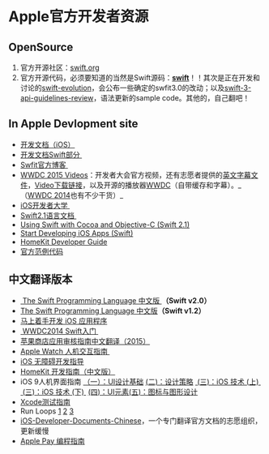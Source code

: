# Apple官方开发者资源

## OpenSource
1. 官方开源社区：[swift.org][1]
2. 官方开源代码，必须要知道的当然是Swift源码：[**swift**][2]！！其次是正在开发和讨论的[swift-evolution][3]，会公布一些确定的swfit3.0的改动；以及[swift-3-api-guidelines-review][4]，语法更新的sample code。其他的，自己翻吧！

## In Apple Devlopment site
- [开发文档（iOS）][5]
- [开发文档Swift部分 ][6]
- [Swfit官方博客 ][7]
- [WWDC 2015 Videos][8]：开发者大会官方视频，还有志愿者提供的[英文字幕文件][9]，[Video下载链接][10]，以及开源的播放器[WWDC][11]（自带缓存和字幕）。\_（[WWDC 2014][12]也有不少干货）\_
- [iOS开发者大学 ][13]
- [Swift2.1语言文档 ][14]
- [Using Swift with Cocoa and Objective-C (Swift 2.1)][15]
- [Start Developing iOS Apps (Swift)][16]
- [HomeKit Developer Guide][17]
- [官方范例代码][18]　

## 中文翻译版本
- [ The Swift Programming Language 中文版 ][19]**（Swift v2.0）**
- [The Swift Programming Language 中文版][20]**（Swift v1.2）**
- [马上着手开发 iOS 应用程序][21]
- [ WWDC2014 Swift入门 ][22]
- [苹果商店应用审核指南中文翻译（2015）][23]
- [Apple Watch 人机交互指南 ][24]
- [iOS 无障碍开发指导][25]
- [HomeKit 开发指南（中文版）][26]
- iOS 9人机界面指南 [（一）：UI设计基础][27] [(二)：设计策略][28] [ (三)：iOS 技术 (上) ][29] [ (三)：iOS 技术 (下) ][30] [(四)：UI元素][31][(五)：图标与图形设计][32]
- [Xcode测试指南][33]
- Run Loops [1][34] [2][35] [3][36] 
- [iOS-Developer-Documents-Chinese][37]，一个专门翻译官方文档的志愿组织，更新缓慢
- [Apple Pay 编程指南][38]

[1]:	http://swift.org/ "swift.org"
[2]:	https://github.com/apple/swift "swift"
[3]:	https://github.com/apple/swift-evolution "swift-evolution"
[4]:	https://github.com/apple/swift-3-api-guidelines-review "swift-3-api-guidelines-review"
[5]:	https://developer.apple.com/library/ios/navigation/
[6]:	https://developer.apple.com/library/prerelease/ios/navigation/#section=Topics&topic=Swift
[7]:	https://developer.apple.com/swift/blog/
[8]:	https://developer.apple.com/videos/wwdc2015/
[9]:	https://github.com/qiaoxueshi/WWDC_2015_Video_Subtitle
[10]:	https://github.com/6david9/WWDC2015
[11]:	https://github.com/insidegui/WWDC "WWDC"
[12]:	https://developer.apple.com/videos/wwdc2014/
[13]:	https://developer.apple.com/programs/ios/university/
[14]:	https://developer.apple.com/library/prerelease/ios/documentation/Swift/Conceptual/Swift_Programming_Language/index.html#//apple_ref/doc/uid/TP40014097
[15]:	https://developer.apple.com/library/prerelease/ios/documentation/Swift/Conceptual/BuildingCocoaApps/index.html#//apple_ref/doc/uid/TP40014216
[16]:	https://developer.apple.com/library/prerelease/ios/referencelibrary/GettingStarted/DevelopiOSAppsSwift/index.html#//apple_ref/doc/uid/TP40015214
[17]:	https://developer.apple.com/library/ios/documentation/NetworkingInternet/Conceptual/HomeKitDeveloperGuide/Introduction/Introduction.html "HomeKit Developer Guide"
[18]:	https://developer.apple.com/library/ios/navigation/#section=Resource%20Types&topic=Sample%20Code
[19]:	http://wiki.jikexueyuan.com/project/swift/
[20]:	https://siemenliu.gitbooks.io/the-swift-programming-language-in-chinese/content/src/chapter1/01_About_Swift.html
[21]:	http://wiki.jikexueyuan.com/project/ios-developer-library/
[22]:	http://v.youku.com/v_show/id_XNzI1MTQ5NzYw.html
[23]:	http://www.asotops.com/article-8-1.html
[24]:	http://wiki.jikexueyuan.com/project/apple-watch-human-interface-guidelines/
[25]:	https://numbbbbb.gitbooks.io/ios-accessibility-programming-guide-in-chinese/content/
[26]:	http://www.cocoachina.com/ios/20150324/11411.html "HomeKit 开发指南（中文版）"
[27]:	http://isux.tencent.com/ios9-guideline-ch1.html
[28]:	http://isux.tencent.com/ios9-guideline-ch2.html "[ISUX译]iOS 9人机界面指南(二)：设计策略"
[29]:	http://isux.tencent.com/ios9-guideline-ch3-1.html "[ISUX译]iOS 9人机界面指南(三)：iOS 技术 (上)"
[30]:	http://isux.tencent.com/ios9-guideline-ch3-2.html "[ISUX译]iOS 9人机界面指南(三)：iOS 技术 (下)"
[31]:	http://isux.tencent.com/ios9-guideline-ch4.html "[ISUX译]iOS 9人机界面指南(四)：UI元素"
[32]:	https://isux.tencent.com/ios9-guideline-ch5.html "［ISUX译］iOS 9 人机界面指南(五)：图标与图形设计"
[33]:	https://github.com/CocoaChinaTranslationTeam/TestingWithXcodeDocsCN
[34]:	http://pandara.xyz/2015/12/17/Run%20Loops/ "Run Loops"
[35]:	http://pandara.xyz/2015/12/18/runloop2/
[36]:	http://pandara.xyz/2015/12/21/run_loop_3/
[37]:	https://github.com/iOS-Developer-Documents-Chinese/iOS-Developer-Documents-Chinese
[38]:	http://wiki.jikexueyuan.com/project/apple-pay "Apple Pay 编程指南"